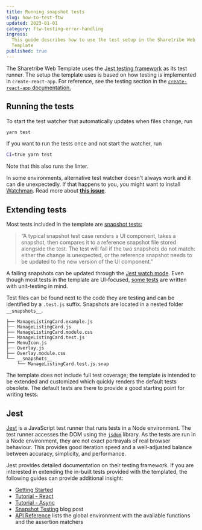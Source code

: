 ```yaml
---
title: Running snapshot tests
slug: how-to-test-ftw
updated: 2023-01-01
category: ftw-testing-error-handling
ingress:
  This guide describes how to use the test setup in the Sharetribe Web
  Template
published: true
---
```


The Sharetribe Web Template uses the
[Jest testing framework](https://jestjs.io/) as its test runner. The
setup the template uses is based on how testing is implemented in
`create-react-app`. For reference, see the testing section in the
[`create-react-app` documentation.](https://create-react-app.dev/docs/running-tests)

## Running the tests

To start the test watcher that automatically updates when files change,
run

```bash
yarn test
```

If you want to run the tests once and not start the watcher, run

```bash
CI=true yarn test
```

Note that this also runs the linter.

<info>

In some environments, alternative test watcher doesn't always work and
it can die unexpectedly. If that happens to you, you might want to
install [Watchman](https://facebook.github.io/watchman/docs/install/).
Read more about
**[this issue](https://github.com/facebook/create-react-app/issues/871)**.

</info>

## Extending tests

Most tests included in the template are
[snapshot tests:](https://jestjs.io/docs/snapshot-testing)

> “A typical snapshot test case renders a UI component, takes a
> snapshot, then compares it to a reference snapshot file stored
> alongside the test. The test will fail if the two snapshots do not
> match: either the change is unexpected, or the reference snapshot
> needs to be updated to the new version of the UI component.”

A failing snapshots can be updated through the
[Jest watch mode](https://jestjs.io/docs/snapshot-testing#interactive-snapshot-mode).
Even though most tests in the template are UI-focused,
[some tests](https://github.com/sharetribe/web-template/blob/main/server/api-util/currency.test.js)
are written with unit-testing in mind.

Test files can be found next to the code they are testing and can be
identified by a `.test.js` suffix. Snapshots are located in a nested
folder `__snapshots__`.

```
├── ManageListingCard.example.js
├── ManageListingCard.js
├── ManageListingCard.module.css
├── ManageListingCard.test.js
├── MenuIcon.js
├── Overlay.js
├── Overlay.module.css
└── __snapshots__
    └── ManageListingCard.test.js.snap
```

The template does not include full test coverage; the template is
intended to be extended and customized which quickly renders the default
tests obsolete. The default tests are there to provide a good starting
point for writing tests.

## Jest

[Jest](https://jestjs.io/) is a JavaScript test runner that runs tests
in a Node environment. The test runner accesses the DOM using the
[`jsdom`](https://github.com/jsdom/jsdom) library. As the tests are run
in a Node environment, they are not exact portrayals of real browser
behaviour. This provides good iteration speed and a well-adjusted
balance between accuracy, simplicity, and performance.

Jest provides detailed documentation on their testing framework. If you
are interested in extending the in-built tests provided with the
templated, the following guides can provide additional insight:

- [Getting Started](https://jestjs.io/docs/en/getting-started)
- [Tutorial - React](https://jestjs.io/docs/en/tutorial-react)
- [Tutorial - Async](https://jestjs.io/docs/en/tutorial-async)
- [Snapshot Testing](https://jestjs.io/blog/2016/07/27/jest-14.html)
  blog post
- [API Reference](https://jestjs.io/docs/en/api) lists the global
  environment with the available functions and the assertion matchers
